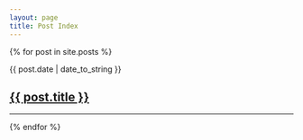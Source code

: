 ```yaml
---
layout: page
title: Post Index
---
```


{% for post in site.posts %}
  <article class="post-list">
    <span class="inline-post-date">{{ post.date | date_to_string }}</span>
    <h1><a href="{{ post.url }}">{{ post.title }}</a></h1>
    <hr>
  </article>
{% endfor %}
